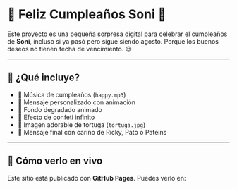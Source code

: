 # 🎂 Feliz Cumpleaños Soni 🎉

Este proyecto es una pequeña sorpresa digital para celebrar el cumpleaños de **Soni**, incluso si ya pasó pero sigue siendo agosto. Porque los buenos deseos no tienen fecha de vencimiento. 😉

---

## 🌟 ¿Qué incluye?

- 🎵 Música de cumpleaños (`happy.mp3`)
- 🎁 Mensaje personalizado con animación
- 🎨 Fondo degradado animado
- 🎊 Efecto de confeti infinito
- 🐢 Imagen adorable de tortuga (`tortuga.jpg`)
- 💬 Mensaje final con cariño de Ricky, Pato o Pateins

---

## 🚀 Cómo verlo en vivo

Este sitio está publicado con **GitHub Pages**. Puedes verlo en:

